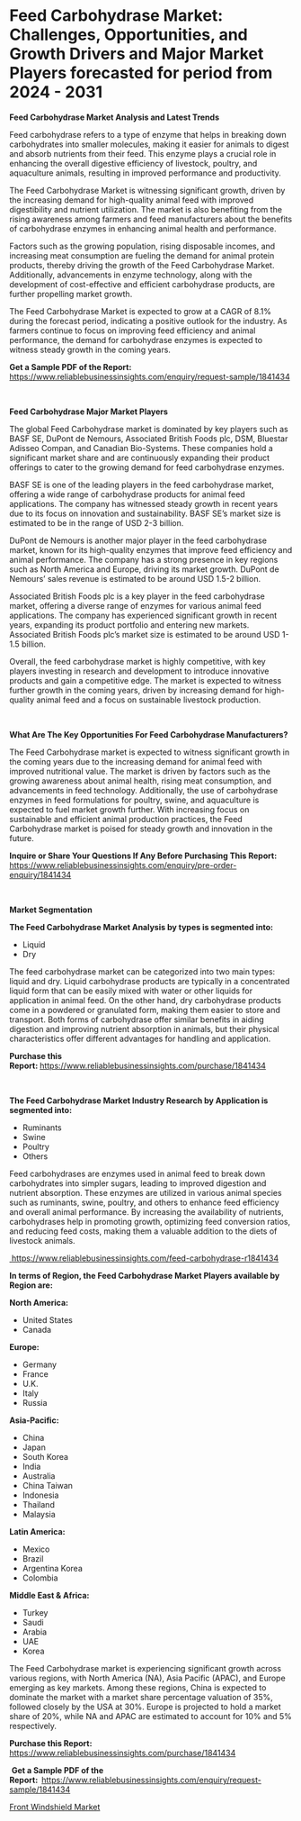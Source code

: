 <p><h1>Feed Carbohydrase Market: Challenges, Opportunities, and Growth Drivers and Major Market Players forecasted for period from 2024 - 2031</h1></p><p><strong>Feed Carbohydrase Market Analysis and Latest Trends</strong></p>
<p><p>Feed carbohydrase refers to a type of enzyme that helps in breaking down carbohydrates into smaller molecules, making it easier for animals to digest and absorb nutrients from their feed. This enzyme plays a crucial role in enhancing the overall digestive efficiency of livestock, poultry, and aquaculture animals, resulting in improved performance and productivity.</p><p>The Feed Carbohydrase Market is witnessing significant growth, driven by the increasing demand for high-quality animal feed with improved digestibility and nutrient utilization. The market is also benefiting from the rising awareness among farmers and feed manufacturers about the benefits of carbohydrase enzymes in enhancing animal health and performance.</p><p>Factors such as the growing population, rising disposable incomes, and increasing meat consumption are fueling the demand for animal protein products, thereby driving the growth of the Feed Carbohydrase Market. Additionally, advancements in enzyme technology, along with the development of cost-effective and efficient carbohydrase products, are further propelling market growth.</p><p>The Feed Carbohydrase Market is expected to grow at a CAGR of 8.1% during the forecast period, indicating a positive outlook for the industry. As farmers continue to focus on improving feed efficiency and animal performance, the demand for carbohydrase enzymes is expected to witness steady growth in the coming years.</p></p>
<p><strong>Get a Sample PDF of the Report:&nbsp;</strong> <a href="https://www.reliablebusinessinsights.com/enquiry/request-sample/1841434">https://www.reliablebusinessinsights.com/enquiry/request-sample/1841434</a></p>
<p>&nbsp;</p>
<p><strong>Feed Carbohydrase Major Market Players</strong></p>
<p><p>The global Feed Carbohydrase market is dominated by key players such as BASF SE, DuPont de Nemours, Associated British Foods plc, DSM, Bluestar Adisseo Compan, and Canadian Bio-Systems. These companies hold a significant market share and are continuously expanding their product offerings to cater to the growing demand for feed carbohydrase enzymes.</p><p>BASF SE is one of the leading players in the feed carbohydrase market, offering a wide range of carbohydrase products for animal feed applications. The company has witnessed steady growth in recent years due to its focus on innovation and sustainability. BASF SE’s market size is estimated to be in the range of USD 2-3 billion.</p><p>DuPont de Nemours is another major player in the feed carbohydrase market, known for its high-quality enzymes that improve feed efficiency and animal performance. The company has a strong presence in key regions such as North America and Europe, driving its market growth. DuPont de Nemours’ sales revenue is estimated to be around USD 1.5-2 billion.</p><p>Associated British Foods plc is a key player in the feed carbohydrase market, offering a diverse range of enzymes for various animal feed applications. The company has experienced significant growth in recent years, expanding its product portfolio and entering new markets. Associated British Foods plc’s market size is estimated to be around USD 1-1.5 billion.</p><p>Overall, the feed carbohydrase market is highly competitive, with key players investing in research and development to introduce innovative products and gain a competitive edge. The market is expected to witness further growth in the coming years, driven by increasing demand for high-quality animal feed and a focus on sustainable livestock production.</p></p>
<p>&nbsp;</p>
<p><strong>What Are The Key Opportunities For Feed Carbohydrase Manufacturers?</strong></p>
<p><p>The Feed Carbohydrase market is expected to witness significant growth in the coming years due to the increasing demand for animal feed with improved nutritional value. The market is driven by factors such as the growing awareness about animal health, rising meat consumption, and advancements in feed technology. Additionally, the use of carbohydrase enzymes in feed formulations for poultry, swine, and aquaculture is expected to fuel market growth further. With increasing focus on sustainable and efficient animal production practices, the Feed Carbohydrase market is poised for steady growth and innovation in the future.</p></p>
<p><strong>Inquire or Share Your Questions If Any Before Purchasing This Report:</strong> <a href="https://www.reliablebusinessinsights.com/enquiry/pre-order-enquiry/1841434">https://www.reliablebusinessinsights.com/enquiry/pre-order-enquiry/1841434</a></p>
<p>&nbsp;</p>
<p><strong>Market Segmentation</strong></p>
<p><strong>The Feed Carbohydrase Market Analysis by types is segmented into:</strong></p>
<p><ul><li>Liquid</li><li>Dry</li></ul></p>
<p><p>The feed carbohydrase market can be categorized into two main types: liquid and dry. Liquid carbohydrase products are typically in a concentrated liquid form that can be easily mixed with water or other liquids for application in animal feed. On the other hand, dry carbohydrase products come in a powdered or granulated form, making them easier to store and transport. Both forms of carbohydrase offer similar benefits in aiding digestion and improving nutrient absorption in animals, but their physical characteristics offer different advantages for handling and application.</p></p>
<p><strong>Purchase this Report:&nbsp;</strong><a href="https://www.reliablebusinessinsights.com/purchase/1841434">https://www.reliablebusinessinsights.com/purchase/1841434</a></p>
<p>&nbsp;</p>
<p><strong>The Feed Carbohydrase Market Industry Research by Application is segmented into:</strong></p>
<p><ul><li>Ruminants</li><li>Swine</li><li>Poultry</li><li>Others</li></ul></p>
<p><p>Feed carbohydrases are enzymes used in animal feed to break down carbohydrates into simpler sugars, leading to improved digestion and nutrient absorption. These enzymes are utilized in various animal species such as ruminants, swine, poultry, and others to enhance feed efficiency and overall animal performance. By increasing the availability of nutrients, carbohydrases help in promoting growth, optimizing feed conversion ratios, and reducing feed costs, making them a valuable addition to the diets of livestock animals.</p></p>
<p><a href="https://www.reliablebusinessinsights.com/feed-carbohydrase-r1841434">&nbsp;https://www.reliablebusinessinsights.com/feed-carbohydrase-r1841434</a></p>
<p><strong>In terms of Region, the Feed Carbohydrase Market Players available by Region are:</strong></p>
<p>
    <p> <strong> North America: </strong>
        <ul>
            <li>United States</li>
            <li>Canada</li>
        </ul>
        </p> 
    <p> <strong> Europe: </strong>
        <ul>
            <li>Germany</li>
            <li>France</li>
            <li>U.K.</li>
            <li>Italy</li>
            <li>Russia</li>
        </ul>
        </p> 
    <p> <strong> Asia-Pacific: </strong>
        <ul>
            <li>China</li>
            <li>Japan</li>
            <li>South Korea</li>
            <li>India</li>
            <li>Australia</li>
            <li>China Taiwan</li>
            <li>Indonesia</li>
            <li>Thailand</li>
            <li>Malaysia</li>
        </ul>
        </p> 
    <p> <strong> Latin America: </strong>
        <ul>
            <li>Mexico</li>
            <li>Brazil</li>
            <li>Argentina Korea</li>
            <li>Colombia</li>
        </ul>
        </p> 
    <p> <strong> Middle East & Africa: </strong>
        <ul>
            <li>Turkey</li>
            <li>Saudi</li>
            <li>Arabia</li>
            <li>UAE</li>
            <li>Korea</li>
        </ul>
    </p>
    </p>
<p><p>The Feed Carbohydrase market is experiencing significant growth across various regions, with North America (NA), Asia Pacific (APAC), and Europe emerging as key markets. Among these regions, China is expected to dominate the market with a market share percentage valuation of 35%, followed closely by the USA at 30%. Europe is projected to hold a market share of 20%, while NA and APAC are estimated to account for 10% and 5% respectively.</p></p>
<p><strong>Purchase this Report: </strong><a href="https://www.reliablebusinessinsights.com/purchase/1841434">https://www.reliablebusinessinsights.com/purchase/1841434</a></p>
<p>&nbsp;<strong>Get a Sample PDF of the Report:&nbsp;&nbsp;</strong><a href="https://www.reliablebusinessinsights.com/enquiry/request-sample/1841434">https://www.reliablebusinessinsights.com/enquiry/request-sample/1841434</a></p>
<p><strong></strong></p>
<p><p><a href="https://view.publitas.com/reportprime-1/strategic-insights-into-global-front-windshield-market-trends-2024-2031-covered-in-145-pages/">Front Windshield Market</a></p></p>